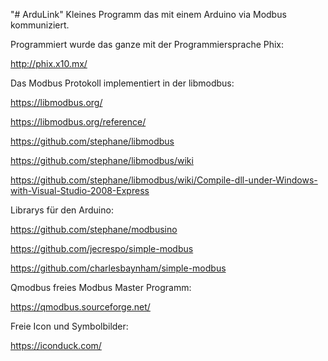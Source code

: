 "# ArduLink" 
Kleines Programm das mit einem Arduino via Modbus  kommuniziert.

Programmiert wurde das ganze mit der Programmiersprache Phix:

http://phix.x10.mx/

Das Modbus Protokoll implementiert in der libmodbus:

https://libmodbus.org/

https://libmodbus.org/reference/

https://github.com/stephane/libmodbus

https://github.com/stephane/libmodbus/wiki

https://github.com/stephane/libmodbus/wiki/Compile-dll-under-Windows-with-Visual-Studio-2008-Express

Librarys für den Arduino:

https://github.com/stephane/modbusino

https://github.com/jecrespo/simple-modbus

https://github.com/charlesbaynham/simple-modbus

Qmodbus freies Modbus Master Programm:

https://qmodbus.sourceforge.net/

Freie Icon und Symbolbilder:

https://iconduck.com/